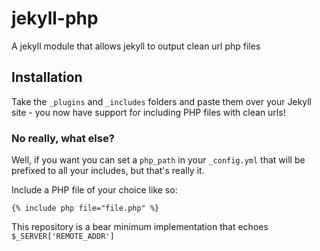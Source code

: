 # jekyll-php
A jekyll module that allows jekyll to output clean url php files


## Installation

Take the `_plugins` and `_includes` folders and paste them over your Jekyll site - you now have support for including PHP files with clean urls!

### No really, what else?

Well, if you want you can set a `php_path` in your `_config.yml` that will be prefixed to all your includes, but that's really it.

Include a PHP file of your choice like so:

    {% include php file="file.php" %}

This repository is a bear minimum implementation that echoes `$_SERVER['REMOTE_ADDR']`
